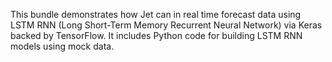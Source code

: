 This bundle demonstrates how Jet can in real time forecast data using LSTM RNN (Long Short-Term Memory Recurrent Neural Network) via Keras backed by TensorFlow. It includes Python code for building LSTM RNN models using mock data.

